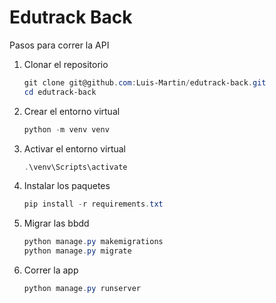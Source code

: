 # Edutrack Back

Pasos para correr la API

1. Clonar el repositorio
    ```powershell
    git clone git@github.com:Luis-Martin/edutrack-back.git
    cd edutrack-back
    ```

2.  Crear el entorno virtual
    ```powershell
    python -m venv venv
    ```

3. Activar el entorno virtual 
    ```powershell
    .\venv\Scripts\activate
    ```

4. Instalar los paquetes
    ```powershell
    pip install -r requirements.txt
    ```

5. Migrar las bbdd
    ```powershell
    python manage.py makemigrations
    python manage.py migrate
    ```

5. Correr la app
    ```powershell
    python manage.py runserver
    ```